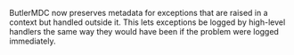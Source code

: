 ButlerMDC now preserves metadata for exceptions that are raised in a context but handled outside it.
This lets exceptions be logged by high-level handlers the same way they would have been if the problem were logged immediately.
